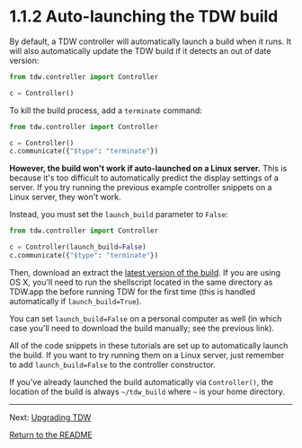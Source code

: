 # 1.1.2 Auto-launching the TDW build

By default, a TDW controller will automatically launch a build when it runs. It will also automatically update the TDW build if it detects an out of date version:

```python
from tdw.controller import Controller

c = Controller()
```

To kill the build process, add a `terminate` command:

```python
from tdw.controller import Controller

c = Controller()
c.communicate({"$type": "terminate"})
```

**However, the build won't work if auto-launched on a Linux server.** This is because it's too difficult to automatically predict the display settings of a server. If you try running the previous example controller snippets on a Linux server, they won't work.

Instead, you must set the `launch_build` parameter to `False`:

```python
from tdw.controller import Controller

c = Controller(launch_build=False)
c.communicate({"$type": "terminate"})
```

Then, download an extract the [latest version of the build](https://github.com/threedworld-mit/tdw/releases/latest/). If you are using OS X, you'll need to run the shellscript located in the same directory as TDW.app the before running TDW for the first time (this is handled automatically if `launch_build=True`).

You can set `launch_build=False` on a personal computer as well (in which case you'll need to download the build manually; see the previous link).

All of the code snippets in these tutorials are set up to automatically launch the build. If you want to try running them on a Linux server, just remember to add `launch_build=False` to the controller constructor.

If you've already launched the build automatically via `Controller()`, the location of the build is always `~/tdw_build` where `~` is your home directory.

***

Next: [Upgrading TDW](1.1.3_upgrade.md)

[Return to the README](../../README.md)